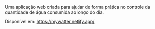 Uma aplicação web criada para ajudar de forma prática no controle da quantidade de água consumida ao longo do dia.

Disponível em:
https://mywatter.netlify.app/

